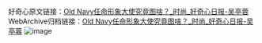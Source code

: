 好奇心原文链接：[Old Navy任命形象大使究竟图啥？_时尚_好奇心日报-吴亭蓉](https://www.qdaily.com/articles/1841.html)
WebArchive归档链接：[Old Navy任命形象大使究竟图啥？_时尚_好奇心日报-吴亭蓉](http://web.archive.org/web/20190623150034/https://www.qdaily.com/articles/1841.html)
![image](http://ww3.sinaimg.cn/large/007d5XDply1g3v4je0lhvj30u05c5kjl)